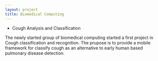 ```yaml
---
layout: project
title: Biomedical Computing
---
```


  - Cough Analysis and Classification

The newly started group of biomedical computing started a first project in Cough classification and recognition. The prupose is to provide a mobile framework for classify cough as an alternative to early human based pulmonary disease detection.
